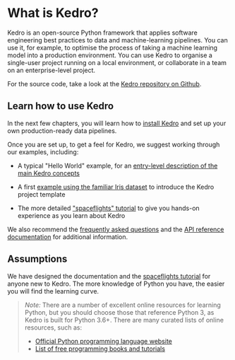 # What is Kedro?

Kedro is an open-source Python framework that applies software engineering best practices to data and machine-learning pipelines.  You can use it, for example, to optimise the process of taking a machine learning model into a production environment. You can use Kedro to organise a single-user project running on a local environment, or collaborate in a team on an enterprise-level project.

For the source code, take a look at the [Kedro repository on Github](https://github.com/quantumblacklabs/kedro).

## Learn how to use Kedro

In the next few chapters, you will learn how to [install Kedro](../02_get_started/01_prerequisites.md) and set up your own production-ready data pipelines.

Once you are set up, to get a feel for Kedro, we suggest working through our examples, including:

-   A typical "Hello World" example, for an [entry-level description of the main Kedro concepts](../02_get_started/03_hello_kedro.md)

-   A first [example using the familiar Iris dataset](../02_get_started/05_example_project.md) to introduce the Kedro project template
-   The more detailed ["spaceflights" tutorial](../03_tutorial/01_spaceflights_tutorial.md) to give you hands-on experience as you learn about Kedro


We also recommend the [frequently asked questions](../12_faq/01_faq.md) and the [API reference documentation](/kedro.rst) for additional information.

## Assumptions

We have designed the documentation and the [spaceflights tutorial](../03_tutorial/01_spaceflights_tutorial.md) for anyone new to Kedro. The more knowledge of Python you have, the easier you will find the learning curve.

> *Note:* There are a number of excellent online resources for learning Python, but you should choose those that reference Python 3, as Kedro is built for Python 3.6+. There are many curated lists of online resources, such as:
>
> -   [Official Python programming language website](https://www.python.org/)
> -   [List of free programming books and tutorials](https://github.com/EbookFoundation/free-programming-books/blob/master/free-programming-books.md#python)
